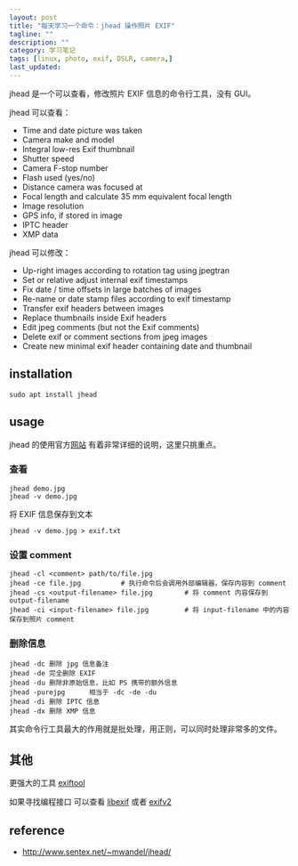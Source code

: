 ```yaml
---
layout: post
title: "每天学习一个命令：jhead 操作照片 EXIF"
tagline: ""
description: ""
category: 学习笔记
tags: [linux, photo, exif, DSLR, camera,]
last_updated:
---
```


jhead 是一个可以查看，修改照片 EXIF 信息的命令行工具，没有 GUI。

jhead 可以查看：

- Time and date picture was taken
- Camera make and model
- Integral low-res Exif thumbnail
- Shutter speed
- Camera F-stop number
- Flash used (yes/no)
- Distance camera was focused at
- Focal length and calculate 35 mm equivalent focal length
- Image resolution
- GPS info, if stored in image
- IPTC header
- XMP data

jhead 可以修改：

- Up-right images according to rotation tag using jpegtran
- Set or relative adjust internal exif timestamps
- Fix date / time offsets in large batches of images
- Re-name or date stamp files according to exif timestamp
- Transfer exif headers between images
- Replace thumbnails inside Exif headers
- Edit jpeg comments (but not the Exif comments)
- Delete exif or comment sections from jpeg images
- Create new minimal exif header containing date and thumbnail


## installation

    sudo apt install jhead

## usage
jhead 的使用官方[网站](http://www.sentex.net/~mwandel/jhead/usage.html) 有着非常详细的说明，这里只挑重点。

### 查看

    jhead demo.jpg
    jhead -v demo.jpg

将 EXIF 信息保存到文本

    jhead -v demo.jpg > exif.txt

### 设置 comment

    jhead -cl <comment> path/to/file.jpg
    jhead -ce file.jpg          # 执行命令后会调用外部编辑器，保存内容到 comment
    jhead -cs <output-filename> file.jpg        # 将 comment 内容保存到 output-filename
    jhead -ci <input-filename> file.jpg         # 将 input-filename 中的内容保存到照片 comment

### 删除信息

    jhead -dc 删除 jpg 信息备注
    jhead -de 完全删除 EXIF
    jhead -du 删除非原始信息，比如 PS 携带的额外信息
    jhead -purejpg      相当于 -dc -de -du
    jhead -di 删除 IPTC 信息
    jhead -dx 删除 XMP 信息

其实命令行工具最大的作用就是批处理，用正则，可以同时处理非常多的文件。

## 其他

更强大的工具 [exiftool](http://www.sno.phy.queensu.ca/~phil/exiftool/)

如果寻找编程接口 可以查看 [libexif](https://libexif.github.io/) 或者 [exifv2](http://www.exiv2.org/)

## reference

- <http://www.sentex.net/~mwandel/jhead/>

